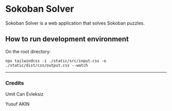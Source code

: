 # Sokoban Solver

Sokoban Solver is a web application that solves Sokoban puzzles.

## How to run development environment

On the root directory:

`npx tailwindcss -i ./static/src/input.css -o ./static/dist/css/output.css --watch`


---

### Credits

Umit Can Evleksiz

Yusuf AKIN


